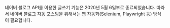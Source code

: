 네이버 블로그 API를 이용한 글쓰기 기능은 2020년 5월 6일부로 종료되었습니다. 따라서 네이버 블로그 자동 포스팅을 위해서는 웹 자동화(Selenium, Playwright 등) 방식이 필요합니다.

